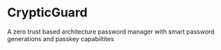# CrypticGuard
A zero trust based architecture password manager with smart password generations and passkey capabiltites
